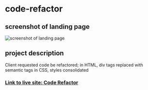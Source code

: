 # code-refactor

## screenshot of landing page

![screenshot of landing page](./assets/images/landing-page.png)

## project description

Client requested code be refactored;
in HTML, div tags replaced with semantic tags
in CSS, styles consolidated

### [Link to live site: Code Refactor](https://theykay.github.io/code-refactor/)